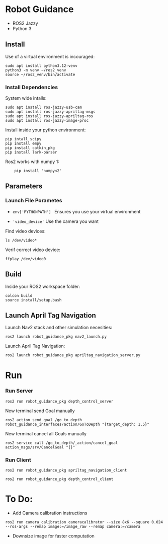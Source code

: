 # Robot Guidance 
- ROS2 Jazzy 
- Python 3

## Install 

Use of a virtual environment is incouraged: 
```
sudo apt install python3.12-venv
python3 -m venv ~/ros2_venv
source ~/ros2_venv/bin/activate
```

### Install Dependencies

System wide intalls:
```
sudo apt install ros-jazzy-usb-cam
sudo apt install ros-jazzy-apriltag-msgs
sudo apt install ros-jazzy-apriltag-ros
sudo apt install ros-jazzy-image-proc
```
Install inside your python environment: 
```
pip intall scipy
pip install empy
pip install catkin_pkg
pip install lark-parser
```
Ros2 works with numpy 1:
```
    pip install 'numpy<2'
```

## Parameters
### Launch File Porametes
- ```env['PYTHONPATH'] ``` Ensures  you use your virtual environment

- ```'video_device'``` Use the camera you want 

Find video devices: 
```
ls /dev/video*
```
Verif correct video device: 
```
ffplay /dev/video0
```

## Build
Inside your ROS2 workspace folder:
```
colcon build
source install/setup.bash

```

## Launch April Tag Navigation
Launch Nav2 stack and other simulation necesities:
```
ros2 launch robot_guidance_pkg nav2_launch.py 
```
Launch April Tag Navigation:
```
ros2 launch robot_guidance_pkg apriltag_navigation_server.py 
```

# Run 
### Run Server
```
ros2 run robot_guidance_pkg depth_control_server
```

New terminal send Goal manually
```
ros2 action send_goal /go_to_depth robot_guidance_interfaces/action/GoToDepth "{target_depth: 1.5}"
```

New terminal cancel all Goals manually
```
ros2 service call /go_to_depth/_action/cancel_goal action_msgs/srv/CancelGoal "{}"
```
### Run Client
```
ros2 run robot_guidance_pkg apriltag_navigation_client 

```
```
ros2 run robot_guidance_pkg depth_control_client
```

# To Do:
- Add Camera calibration instructions
```
ros2 run camera_calibration cameracalibrator --size 8x6 --square 0.024 --ros-args --remap image:=/image_raw --remap camera:=/camera
```
- Downsize image for faster computation 
